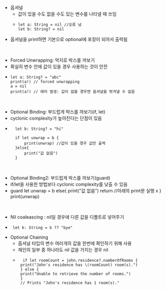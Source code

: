 
- 옵셔널
  - 값이 있을 수도 없을 수도 있는 변수를 나타낼 때 쓰임
  -     let a: String = nil //오류 남
        let b: String? = nil 
-  옵셔널을 print하면 기본으로 optional에 포장이 되어서 출력됨
<br>

- Forced Unwrapping: 억지로 박스를 까보기
- 확실히 변수 안에 값이 있을 경우 사용하는 것이 안전
-     let a: String? = "abc"
      print(a!) // forced unwrapping 
      a = nil
      print(a!) // 에러 발생: 값이 없을 경우엔 옵셔널을 벗겨낼 수 없음

<br>

- Optional Binding: 부드럽게 박스를 까보기(if, let)
- cyclonic complexity가 높아진다는 단점이 있음
-       let b: String? = "hi"
        
        if let unwrap = b {
            print(unwrap) //값이 있을 경우 값만 출력
        }else{
            print("값 없음")
        }


<br>

- Optional Binding2: 부드럽게 박스를 까보기(guard)
- if/let을 사용한 방법보다 cyclonic complexity를 낮출 수 있음
-    
    guard let unwrap = b else{
            print("값 없음")
            return //아래의 print문 실행 x 
        }
        print(unwrap)

<br>

- Nil coaleascing : nil일 경우에 다른 값을 디폴트로 넣어주기 
-      let k: String = b ?? "bye"

- Optional Chaining
  - 옵셔널 타입의 변수 여러개의 값을 한번에 확인하기 위해 사용 
  - 체인의 일부 중 하나라도 nil 값을 가지는 경우 nil 
  -       if let roomCount = john.residence?.numberOfRooms {
         print("John's residence has \(roomCount) room(s).")
         } else {
         print("Unable to retrieve the number of rooms.")
         }
         // Prints "John's residence has 1 room(s)."

